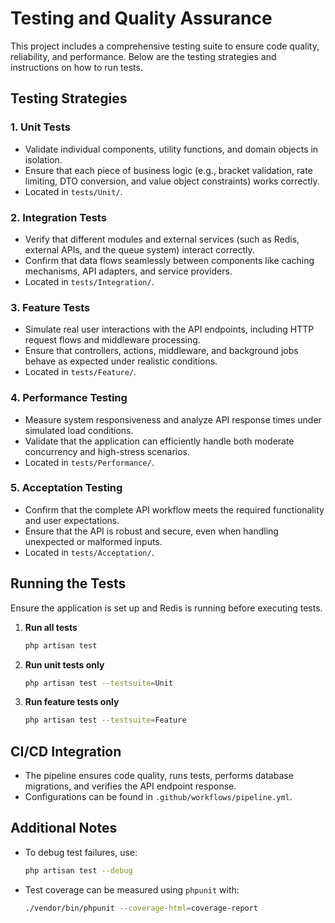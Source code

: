 # Testing and Quality Assurance

This project includes a comprehensive testing suite to ensure code quality, reliability, and performance. Below are the testing strategies and instructions on how to run tests.

## Testing Strategies

### 1. **Unit Tests**
   - Validate individual components, utility functions, and domain objects in isolation.
   - Ensure that each piece of business logic (e.g., bracket validation, rate limiting, DTO conversion, and value object constraints) works correctly.
   - Located in `tests/Unit/`.

### 2. **Integration Tests**
   - Verify that different modules and external services (such as Redis, external APIs, and the queue system) interact correctly.
   - Confirm that data flows seamlessly between components like caching mechanisms, API adapters, and service providers.
   - Located in `tests/Integration/`.

### 3. **Feature Tests**
   - Simulate real user interactions with the API endpoints, including HTTP request flows and middleware processing.
   - Ensure that controllers, actions, middleware, and background jobs behave as expected under realistic conditions.
   - Located in `tests/Feature/`.

### 4. **Performance Testing**
   - Measure system responsiveness and analyze API response times under simulated load conditions.
   - Validate that the application can efficiently handle both moderate concurrency and high-stress scenarios.
   - Located in `tests/Performance/`.
   
### 5. **Acceptation Testing**
   - Confirm that the complete API workflow meets the required functionality and user expectations.
   - Ensure that the API is robust and secure, even when handling unexpected or malformed inputs.
   - Located in `tests/Acceptation/`.

## Running the Tests

Ensure the application is set up and Redis is running before executing tests.

1. **Run all tests**
   ```bash
   php artisan test
   ```

2. **Run unit tests only**
   ```bash
   php artisan test --testsuite=Unit
   ```

3. **Run feature tests only**
   ```bash
   php artisan test --testsuite=Feature
   ```

## CI/CD Integration
- The pipeline ensures code quality, runs tests, performs database migrations, and verifies the API endpoint response.
- Configurations can be found in `.github/workflows/pipeline.yml`.

## Additional Notes
- To debug test failures, use:
  ```bash
  php artisan test --debug
  ```
- Test coverage can be measured using `phpunit` with:
  ```bash
  ./vendor/bin/phpunit --coverage-html=coverage-report
  ```


